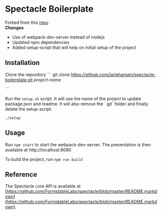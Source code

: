 # Spectacle Boilerplate

Forked from this [repo](https://github.com/FormidableLabs/spectacle-boilerplate)  
__Changes__
* Use of webpack-dev-server instead of nodejs
* Updated npm dependencies
* Added setup-script that will help on initial setup of the project

## Installation
Clone the repository
´´´
git clone https://github.com/jarlehansen/spectacle-boilerplate.git _project-name_

´´´

Run the `setup.sh` script. It will use the name of the project to update package.json and readme.
It will also remove the ´.git´ folder and finally delete the setup-script.
```
./setup
```

## Usage

Run `npm start` to start the webpack-dev-server.
The presentation is then available at http://localhost:8080

To build the project, run `npm run build`

## Reference

The Spectacle core API is available at [https://github.com/FormidableLabs/spectacle/blob/master/README.markdown](https://github.com/FormidableLabs/spectacle/blob/master/README.markdown).
